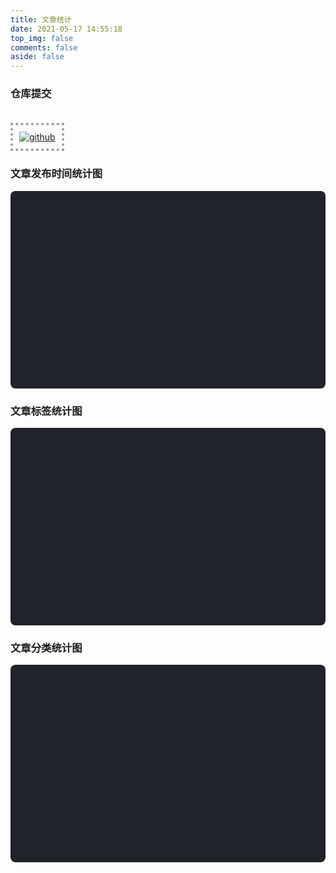 ```yaml
---
title: 文章统计
date: 2021-05-17 14:55:18
top_img: false
comments: false
aside: false
---
```


### 仓库提交

<a href="https://github.com/realwds" target="_blank">
  <img class="githubCard" src="https://ghchart.rshah.org/realwds" alt="github" />
</a> 

### 文章发布时间统计图
<div id="posts-chart" style="background-color: #20232a; border-radius: 8px; height: 300px; padding: 0.5rem;"></div>

### 文章标签统计图
<div id="tags-chart" data-length="10" style="background-color: #20232a; border-radius: 8px; height: 300px; padding: 0.5rem;"></div>

### 文章分类统计图
<div id="categories-chart" style="background-color: #20232a; border-radius: 8px; height: 300px; padding: 0.5rem;"></div>

<style>
.githubCard {
  padding: 10px;
  margin-top: 20px;
  border: 4px dotted #929d99;
  box-sizing: border-box;
}
.githubCard.loaded {
  width: 100%;
}
</style>